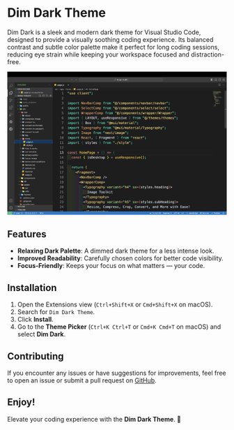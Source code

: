# Dim Dark Theme

Dim Dark is a sleek and modern dark theme for Visual Studio Code, designed to provide a visually soothing coding experience. Its balanced contrast and subtle color palette make it perfect for long coding sessions, reducing eye strain while keeping your workspace focused and distraction-free.

![Dim Dark Theme Screenshot](https://github.com/professinalsidd/vs-code-theme-extension/raw/main/screenshot.png)

## Features

- **Relaxing Dark Palette**: A dimmed dark theme for a less intense look.
- **Improved Readability**: Carefully chosen colors for better code visibility.
- **Focus-Friendly**: Keeps your focus on what matters — your code.

## Installation

1. Open the Extensions view (`Ctrl+Shift+X` or `Cmd+Shift+X` on macOS).
2. Search for `Dim Dark Theme`.
3. Click **Install**.
4. Go to the **Theme Picker** (`Ctrl+K Ctrl+T` or `Cmd+K Cmd+T` on macOS) and select **Dim Dark**.

## Contributing

If you encounter any issues or have suggestions for improvements, feel free to open an issue or submit a pull request on [GitHub](https://github.com/professinalsidd/vs-code-theme-extension).

## Enjoy!

Elevate your coding experience with the **Dim Dark Theme**. 🌙

